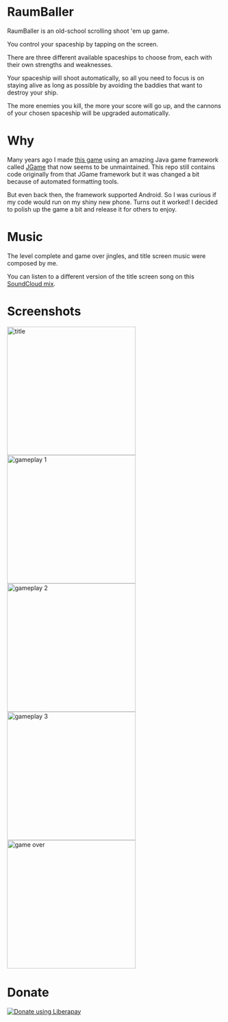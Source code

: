 # RaumBaller

RaumBaller is an old-school scrolling shoot 'em up game.

You control your spaceship by tapping on the screen.

There are three different available spaceships to choose from, each with their own strengths and
weaknesses.

Your spaceship will shoot automatically, so all you need to focus is on staying alive as long as
possible by avoiding the baddies that want to destroy your ship.

The more enemies you kill, the more your score will go up, and the cannons of your chosen spaceship
will be upgraded automatically.

# Why

Many years ago I made [this game](https://github.com/KaeruCT/pixelshooter) using an amazing Java game framework called
[JGame](http://www.13thmonkey.org/~boris/jgame/) that now seems to be unmaintained. This repo still
contains code originally from that JGame framework but it was changed a bit because of automated
formatting tools.

But even back then, the framework supported Android. So I was curious if my code would run on my
shiny new phone. Turns out it worked! I decided to polish up the game a bit and release it for
others to enjoy.

# Music

The level complete and game over jingles, and title screen music were composed by me.

You can listen to a different version of the title screen song on this
[SoundCloud mix](https://soundcloud.com/try_andy_beets/papaya-potential-mix-2021-deluxe-version).

# Screenshots

<img alt="title" src="/fastlane/metadata/android/en-US/images/phoneScreenshots/1.jpg" width="300"/> <img alt="gameplay 1" src="./fastlane/metadata/android/en-US/images/phoneScreenshots/2.jpg" width="300"/>
<img alt="gameplay 2" src="./fastlane/metadata/android/en-US/images/phoneScreenshots/3.jpg" width="300"/> <img alt="gameplay 3" src="./fastlane/metadata/android/en-US/images/phoneScreenshots/4.jpg" width="300"/>
<img alt="game over" src="./fastlane/metadata/android/en-US/images/phoneScreenshots/5.jpg" width="300"/>

# Donate

[![Donate using Liberapay](https://liberapay.com/assets/widgets/donate.svg)](https://liberapay.com/KaeruCT/donate)
